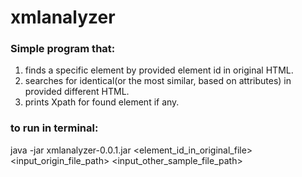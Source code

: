 # xmlanalyzer

### Simple program that:
 1. finds a specific element by provided element id in original HTML.
 2. searches for identical(or the most similar, based on attributes) in provided different HTML.
 3. prints Xpath for found element if any.


### **to run in terminal:**
 java -jar xmlanalyzer-0.0.1.jar <element_id_in_original_file> <input_origin_file_path> <input_other_sample_file_path>
